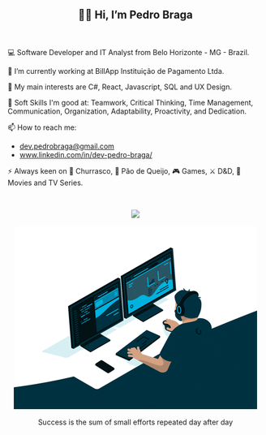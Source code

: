 ## <p align=center>👋🏻 Hi, I’m Pedro Braga</p>

<br>

💻 Software Developer and IT Analyst from Belo Horizonte - MG - Brazil.

💼 I’m currently working at BillApp Instituição de Pagamento Ltda.

💬 My main interests are C#, React, Javascript, SQL and UX Design.

🧠 Soft Skills I'm good at: Teamwork, Critical Thinking, Time Management, Communication, Organization, Adaptability, Proactivity, and Dedication.

📫 How to reach me:
- dev.pedrobraga@gmail.com
- www.linkedin.com/in/dev-pedro-braga/

⚡ Always keen on 🍖 Churrasco, 🧀 Pão de Queijo, 🎮 Games, ⚔️ D&D, 🍿 Movies and TV Series.

<br>

<p align="center">
  <a href="https://skillicons.dev">
    <img src="https://skillicons.dev/icons?i=cs,dotnet,js,ts,html,css,tailwind,react,vite,nodejs,mysql,azure" />
  </a>
</p>

<p align="center">
  <img src="https://github.com/Pedro-Prev/Pedro-Prev/blob/main/Dev.gif"/>
</p>

<p align="center">
Success is the sum of small efforts repeated day after day
</p>
